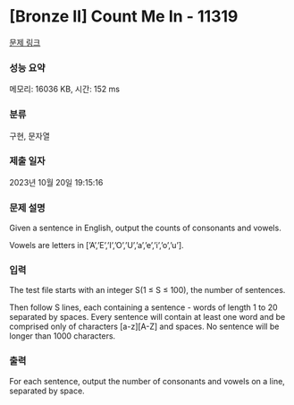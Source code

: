 # [Bronze II] Count Me In - 11319 

[문제 링크](https://www.acmicpc.net/problem/11319) 

### 성능 요약

메모리: 16036 KB, 시간: 152 ms

### 분류

구현, 문자열

### 제출 일자

2023년 10월 20일 19:15:16

### 문제 설명

<p>Given a sentence in English, output the counts of consonants and vowels.</p>

<p>Vowels are letters in [’A’,’E’,’I’,’O’,’U’,’a’,’e’,’i’,’o’,’u’].</p>

### 입력 

 <p>The test file starts with an integer S(1 ≤ S ≤ 100), the number of sentences.</p>

<p>Then follow S lines, each containing a sentence - words of length 1 to 20 separated by spaces. Every sentence will contain at least one word and be comprised only of characters [a-z][A-Z] and spaces. No sentence will be longer than 1000 characters.</p>

### 출력 

 <p>For each sentence, output the number of consonants and vowels on a line, separated by space.</p>

